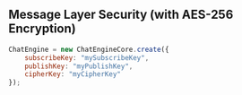 ## Message Layer Security (with AES-256 Encryption)


```js
ChatEngine = new ChatEngineCore.create({
    subscribeKey: "mySubscribeKey",
    publishKey: "myPublishKey",
    cipherKey: "myCipherKey"
});
```
